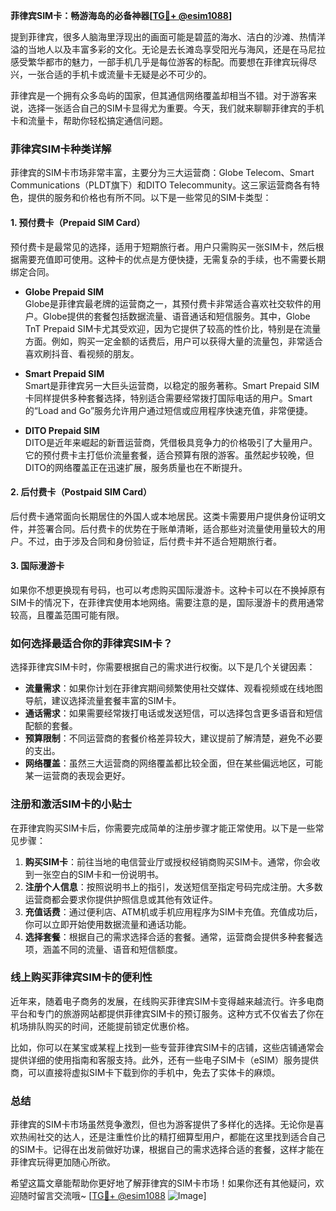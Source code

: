 **菲律宾SIM卡：畅游海岛的必备神器[[TG💪+ @esim1088](https://t.me/s/esim1088)]**

提到菲律宾，很多人脑海里浮现出的画面可能是碧蓝的海水、洁白的沙滩、热情洋溢的当地人以及丰富多彩的文化。无论是去长滩岛享受阳光与海风，还是在马尼拉感受繁华都市的魅力，一部手机几乎是每位游客的标配。而要想在菲律宾玩得尽兴，一张合适的手机卡或流量卡无疑是必不可少的。

菲律宾是一个拥有众多岛屿的国家，但其通信网络覆盖却相当不错。对于游客来说，选择一张适合自己的SIM卡显得尤为重要。今天，我们就来聊聊菲律宾的手机卡和流量卡，帮助你轻松搞定通信问题。

### **菲律宾SIM卡种类详解**

菲律宾的SIM卡市场非常丰富，主要分为三大运营商：Globe Telecom、Smart Communications（PLDT旗下）和DITO Telecommunity。这三家运营商各有特色，提供的服务和价格也有所不同。以下是一些常见的SIM卡类型：

#### **1. 预付费卡（Prepaid SIM Card）**
预付费卡是最常见的选择，适用于短期旅行者。用户只需购买一张SIM卡，然后根据需要充值即可使用。这种卡的优点是方便快捷，无需复杂的手续，也不需要长期绑定合同。

- **Globe Prepaid SIM**  
  Globe是菲律宾最老牌的运营商之一，其预付费卡非常适合喜欢社交软件的用户。Globe提供的套餐包括数据流量、语音通话和短信服务。其中，Globe TnT Prepaid SIM卡尤其受欢迎，因为它提供了较高的性价比，特别是在流量方面。例如，购买一定金额的话费后，用户可以获得大量的流量包，非常适合喜欢刷抖音、看视频的朋友。

- **Smart Prepaid SIM**  
  Smart是菲律宾另一大巨头运营商，以稳定的服务著称。Smart Prepaid SIM卡同样提供多种套餐选择，特别适合需要经常拨打国际电话的用户。Smart的“Load and Go”服务允许用户通过短信或应用程序快速充值，非常便捷。

- **DITO Prepaid SIM**  
  DITO是近年来崛起的新晋运营商，凭借极具竞争力的价格吸引了大量用户。它的预付费卡主打低价流量套餐，适合预算有限的游客。虽然起步较晚，但DITO的网络覆盖正在迅速扩展，服务质量也在不断提升。

#### **2. 后付费卡（Postpaid SIM Card）**
后付费卡通常面向长期居住的外国人或本地居民。这类卡需要用户提供身份证明文件，并签署合同。后付费卡的优势在于账单清晰，适合那些对流量使用量较大的用户。不过，由于涉及合同和身份验证，后付费卡并不适合短期旅行者。

#### **3. 国际漫游卡**
如果你不想更换现有号码，也可以考虑购买国际漫游卡。这种卡可以在不换掉原有SIM卡的情况下，在菲律宾使用本地网络。需要注意的是，国际漫游卡的费用通常较高，且覆盖范围可能有限。

### **如何选择最适合你的菲律宾SIM卡？**

选择菲律宾SIM卡时，你需要根据自己的需求进行权衡。以下是几个关键因素：

- **流量需求**：如果你计划在菲律宾期间频繁使用社交媒体、观看视频或在线地图导航，建议选择流量套餐丰富的SIM卡。
- **通话需求**：如果需要经常拨打电话或发送短信，可以选择包含更多语音和短信配额的套餐。
- **预算限制**：不同运营商的套餐价格差异较大，建议提前了解清楚，避免不必要的支出。
- **网络覆盖**：虽然三大运营商的网络覆盖都比较全面，但在某些偏远地区，可能某一运营商的表现会更好。

### **注册和激活SIM卡的小贴士**

在菲律宾购买SIM卡后，你需要完成简单的注册步骤才能正常使用。以下是一些常见步骤：

1. **购买SIM卡**：前往当地的电信营业厅或授权经销商购买SIM卡。通常，你会收到一张空白的SIM卡和一份说明书。
2. **注册个人信息**：按照说明书上的指引，发送短信至指定号码完成注册。大多数运营商都会要求你提供护照信息或其他有效证件。
3. **充值话费**：通过便利店、ATM机或手机应用程序为SIM卡充值。充值成功后，你可以立即开始使用数据流量和通话功能。
4. **选择套餐**：根据自己的需求选择合适的套餐。通常，运营商会提供多种套餐选项，涵盖不同的流量、语音和短信额度。

### **线上购买菲律宾SIM卡的便利性**

近年来，随着电子商务的发展，在线购买菲律宾SIM卡变得越来越流行。许多电商平台和专门的旅游网站都提供菲律宾SIM卡的预订服务。这种方式不仅省去了你在机场排队购买的时间，还能提前锁定优惠价格。

比如，你可以在某宝或某程上找到一些专营菲律宾SIM卡的店铺，这些店铺通常会提供详细的使用指南和客服支持。此外，还有一些电子SIM卡（eSIM）服务提供商，可以直接将虚拟SIM卡下载到你的手机中，免去了实体卡的麻烦。

### **总结**

菲律宾的SIM卡市场虽然竞争激烈，但也为游客提供了多样化的选择。无论你是喜欢热闹社交的达人，还是注重性价比的精打细算型用户，都能在这里找到适合自己的SIM卡。记得在出发前做好功课，根据自己的需求选择合适的套餐，这样才能在菲律宾玩得更加随心所欲。

希望这篇文章能帮助你更好地了解菲律宾的SIM卡市场！如果你还有其他疑问，欢迎随时留言交流哦~ [[TG💪+ @esim1088](https://t.me/s/esim1088) ![Image](https://i.postimg.cc/4NQfJmqS/Snipaste-2025-05-13-00-14-12.png)]